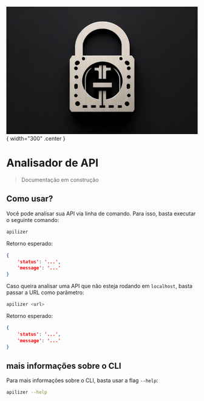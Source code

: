 ![logo temporária](assets/temp_logo.jpg){ width="300" .center }
# Analisador de API
> Documentação em construção

## Como usar?

Você pode analisar sua API via linha de comando. Para isso, basta executar o seguinte comando:

```bash
apilizer
```

Retorno esperado:

```json
{
    'status': '...',
    'message': '...'
}
```

Caso queira analisar uma API que não esteja rodando em `localhost`, basta passar a URL como parâmetro:

```bash
apilizer <url>
```

Retorno esperado:

```json
{
    'status': '...',
    'message': '...'
}
```

## mais informações sobre o CLI

Para mais informações sobre o CLI, basta usar a flag `--help`:

```bash
apilizer --help
```
